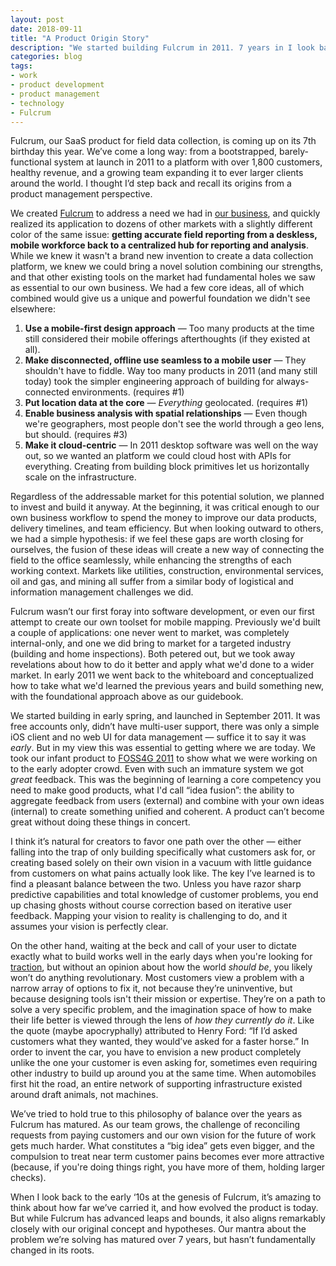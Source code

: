 ```yaml
---
layout: post
date: 2018-09-11
title: "A Product Origin Story"
description: "We started building Fulcrum in 2011. 7 years in I look back at how we started and what's changed."
categories: blog
tags:
- work
- product development
- product management
- technology
- Fulcrum
---
```


Fulcrum, our SaaS product for field data collection, is coming up on its 7th birthday this year. We’ve come a long way: from a bootstrapped, barely-functional system at launch in 2011 to a platform with over 1,800 customers, healthy revenue, and a growing team expanding it to ever larger clients around the world. I thought I’d step back and recall its origins from a product management perspective.

We created [Fulcrum](https://www.fulcrumapp.com/) to address a need we had in [our business](https://spatialnetworks.com/foresight/), and quickly realized its application to dozens of other markets with a slightly different color of the same issue: **getting accurate field reporting from a deskless, mobile workforce back to a centralized hub for reporting and analysis**. While we knew it wasn't a brand new invention to create a data collection platform, we knew we could bring a novel solution combining our strengths, and that other existing tools on the market had fundamental holes we saw as essential to our own business. We had a few core ideas, all of which combined would give us a unique and powerful foundation we didn't see elsewhere:

1. **Use a mobile-first design approach** — Too many products at the time still considered their mobile offerings afterthoughts (if they existed at all).
2. **Make disconnected, offline use seamless to a mobile user** — They shouldn't have to fiddle. Way too many products in 2011 (and many still today) took the simpler engineering approach of building for always-connected environments. (requires #1)
3. **Put location data at the core** — _Everything_ geolocated. (requires #1)
4. **Enable business analysis with spatial relationships** — Even though we're geographers, most people don't see the world through a geo lens, but should. (requires #3)
5. **Make it cloud-centric** — In 2011 desktop software was well on the way out, so we wanted an platform we could cloud host with APIs for everything. Creating from building block primitives let us horizontally scale on the infrastructure.

Regardless of the addressable market for this potential solution, we planned to invest and build it anyway. At the beginning, it was critical enough to our own business workflow to spend the money to improve our data products, delivery timelines, and team efficiency. But when looking outward to others, we had a simple hypothesis: if we feel these gaps are worth closing for ourselves, the fusion of these ideas will create a new way of connecting the field to the office seamlessly, while enhancing the strengths of each working context. Markets like utilities, construction, environmental services, oil and gas, and mining all suffer from a similar body of logistical and information management challenges we did.

Fulcrum wasn’t our first foray into software development, or even our first attempt to create our own toolset for mobile mapping. Previously we'd built a couple of applications: one never went to market, was completely internal-only, and one we did bring to market for a targeted industry (building and home inspections). Both petered out, but we took away revelations about how to do it better and apply what we'd done to a wider market. In early 2011 we went back to the whiteboard and conceptualized how to take what we'd learned the previous years and build something new, with the foundational approach above as our guidebook.

We started building in early spring, and launched in September 2011. It was free accounts only, didn’t have multi-user support, there was only a simple iOS client and  no web UI for data management — suffice it to say it was _early_. But in my view this was essential to getting where we are today. We took our infant product to [FOSS4G 2011](http://2011.foss4g.org/) to show what we were working on to the early adopter crowd. Even with such an immature system we got _great_ feedback. This was the beginning of learning a core competency you need to make good products, what I'd call “idea fusion”: the ability to aggregate feedback from users (external) and combine with your own ideas (internal) to create something unified and  coherent. A product can’t become great without doing these things in concert.

I think it’s natural for creators to favor one path over the other — either falling into the trap of only building specifically what customers ask for, or creating based solely on their own vision in a vacuum with little guidance from customers on what pains actually look like. The key I’ve learned is to find a pleasant balance between the two. Unless you have razor sharp predictive capabilities and total knowledge of customer problems, you end up chasing ghosts without course correction based on iterative user feedback. Mapping your vision to reality is challenging to do, and it assumes your vision is perfectly clear.

On the other hand, waiting at the beck and call of your user to dictate exactly what to build works well in the early days when you're looking for [traction](https://www.saastr.com/how-do-you-define-initial-traction-for-a-saas-startup/), but without an opinion about how the world _should be_, you likely won’t do anything revolutionary. Most customers view a problem with a narrow array of options to fix it, not because they’re uninventive, but because designing tools isn't their mission or expertise. They’re on a path to solve a very specific problem, and the imagination space of how to make their life better is viewed through the lens of _how they currently do it_. Like the quote (maybe apocryphally) attributed to Henry Ford: “If I’d asked customers what they wanted, they would’ve asked for a faster horse.” In order to invent the car, you have to envision a new product completely unlike the one your customer is even asking for, sometimes even requiring other industry to build up around you at the same time. When automobiles first hit the road, an entire network of supporting infrastructure existed around draft animals, not machines.

We’ve tried to hold true to this philosophy of balance over the years as Fulcrum has matured. As our team grows, the challenge of reconciling requests from paying customers and our own vision for the future of work gets much harder. What constitutes a “big idea” gets even bigger, and the compulsion to treat near term customer pains becomes ever more attractive (because, if you're doing things right, you have more of them, holding larger checks).

When I look back to the early ‘10s at the genesis of Fulcrum, it’s amazing to think about how far we’ve carried it, and how evolved the product is today. But while Fulcrum has advanced leaps and bounds, it also aligns remarkably closely with our original concept and hypotheses. Our mantra about the problem we’re solving has matured over 7 years, but hasn’t fundamentally changed in its roots.
